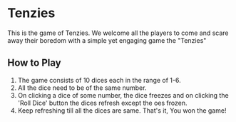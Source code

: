 # Tenzies

This is the game of Tenzies. We welcome all the players to come and scare away their boredom with a simple yet engaging game the "Tenzies"

## How to Play
1. The game consists of 10 dices each in the range of 1-6.
2. All the dice need to be of the same number.
3. On clicking a dice of some number, the dice freezes and on clicking the 'Roll Dice' button 
   the dices refresh except the oes frozen.
4. Keep refreshing till all the dices are same. That's it, You won the game!

